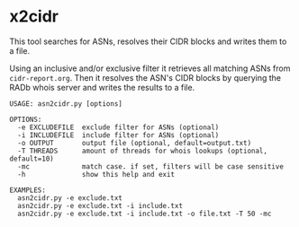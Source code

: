 # x2cidr
This tool searches for ASNs, resolves their CIDR blocks and writes them to a file.

Using an inclusive and/or exclusive filter it retrieves all matching ASNs from ```cidr-report.org```.
Then it resolves the ASN's CIDR blocks by querying the RADb whois server and writes the results to a file.

```
USAGE: asn2cidr.py [options]

OPTIONS:
  -e EXCLUDEFILE  exclude filter for ASNs (optional)
  -i INCLUDEFILE  include filter for ASNs (optional)
  -o OUTPUT       output file (optional, default=output.txt)
  -T THREADS      amount of threads for whois lookups (optional, default=10)
  -mc             match case. if set, filters will be case sensitive
  -h              show this help and exit
  
EXAMPLES:
  asn2cidr.py -e exclude.txt
  asn2cidr.py -e exclude.txt -i include.txt
  asn2cidr.py -e exclude.txt -i include.txt -o file.txt -T 50 -mc
```

